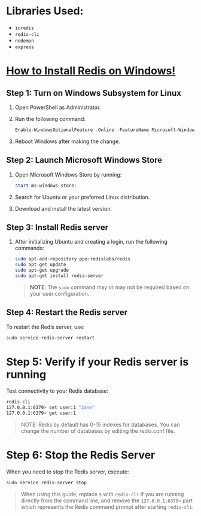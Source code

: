 # Libraries Used:
- `ioredis`
- `redis-cli`
- `nodemon`
- `express`

# [How to Install Redis on Windows!](https://developer.redis.com/create/windows/)
## Step 1: Turn on Windows Subsystem for Linux

1. Open PowerShell as Administrator.
2. Run the following command:

    ```powershell
    Enable-WindowsOptionalFeature -Online -FeatureName Microsoft-Windows-Subsystem-Linux
    ```

3. Reboot Windows after making the change.

## Step 2: Launch Microsoft Windows Store

1. Open Microsoft Windows Store by running:

    ```powershell
    start ms-windows-store:
    ```

2. Search for Ubuntu or your preferred Linux distribution.
3. Download and install the latest version.

## Step 3: Install Redis server

1. After initializing Ubuntu and creating a login, run the following commands:

    ```bash
    sudo apt-add-repository ppa:redislabs/redis
    sudo apt-get update
    sudo apt-get upgrade
    sudo apt-get install redis-server
    ```

    > **NOTE**: The `sudo` command may or may not be required based on your user configuration.

## Step 4: Restart the Redis server

To restart the Redis server, use:

```bash
sudo service redis-server restart
```
# Step 5: Verify if your Redis server is running
Test connectivity to your Redis database:
```bash
redis-cli
127.0.0.1:6379> set user:1 "Jane"
127.0.0.1:6379> get user:1
```
> NOTE: Redis by default has 0-15 indexes for databases. You can change the number of databases by editing the redis.conf file.

# Step 6: Stop the Redis Server
When you need to stop the Redis server, execute:
```bash
sudo service redis-server stop
```

>  When using this guide, replace `$` with `redis-cli` if you are running directly from the command line, and remove the `127.0.0.1:6379>` part which represents the Redis command prompt after starting `redis-cli`.